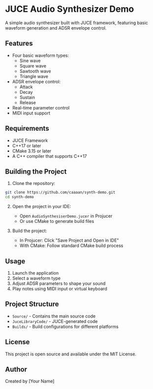 # JUCE Audio Synthesizer Demo

A simple audio synthesizer built with JUCE framework, featuring basic waveform generation and ADSR envelope control.

## Features

- Four basic waveform types:
  - Sine wave
  - Square wave
  - Sawtooth wave
  - Triangle wave
- ADSR envelope control:
  - Attack
  - Decay
  - Sustain
  - Release
- Real-time parameter control
- MIDI input support

## Requirements

- JUCE Framework
- C++17 or later
- CMake 3.15 or later
- A C++ compiler that supports C++17

## Building the Project

1. Clone the repository:
```bash
git clone https://github.com/caaaan/synth-demo.git
cd synth-demo
```

2. Open the project in your IDE:
   - Open `AudioSynthesiserDemo.jucer` in Projucer
   - Or use CMake to generate build files

3. Build the project:
   - In Projucer: Click "Save Project and Open in IDE"
   - With CMake: Follow standard CMake build process

## Usage

1. Launch the application
2. Select a waveform type
3. Adjust ADSR parameters to shape your sound
4. Play notes using MIDI input or virtual keyboard

## Project Structure

- `Source/` - Contains the main source code
- `JuceLibraryCode/` - JUCE-generated code
- `Builds/` - Build configurations for different platforms

## License

This project is open source and available under the MIT License.

## Author

Created by [Your Name] 